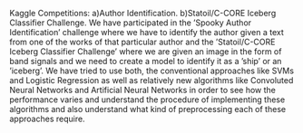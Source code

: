 Kaggle Competitions:
a)Author Identification.
b)Statoil/C-CORE Iceberg Classifier Challenge.
We have participated in the ’Spooky Author Identification’ challenge where we have to identify the author given a text from
one of the works of that particular author and the ’Statoil/C-CORE Iceberg Classifier Challenge’ where we
are given an image in the form of band signals and we need to create a model to identify it as a ’ship’ or an
’iceberg’. We have tried to use both, the conventional approaches like SVMs and Logistic Regression as well as
relatively new algorithms like Convoluted Neural Networks and Artificial Neural Networks in order to see how the
performance varies and understand the procedure of implementing these algorithms and also understand what
kind of preprocessing each of these approaches require.
